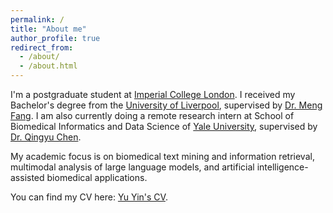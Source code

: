 ```yaml
---
permalink: /
title: "About me"
author_profile: true
redirect_from: 
  - /about/
  - /about.html
---
```


I'm a postgraduate student at [Imperial College London](https://www.imperial.ac.uk/). I received my Bachelor's degree from the [University of Liverpool](https://www.liverpool.ac.uk/), supervised by [Dr. Meng Fang](https://mengf1.github.io/). I am also currently doing a remote research intern at School of Biomedical Informatics and Data Science of [Yale University](https://www.yale.edu/), supervised by [Dr. Qingyu Chen](https://medicine.yale.edu/profile/qingyu-chen/).

My academic focus is on biomedical text mining and information retrieval, multimodal analysis of large language models, and artificial intelligence-assisted biomedical applications.

You can find my CV here: [Yu Yin's CV](../assets/Yu_Yin_CV.pdf).
